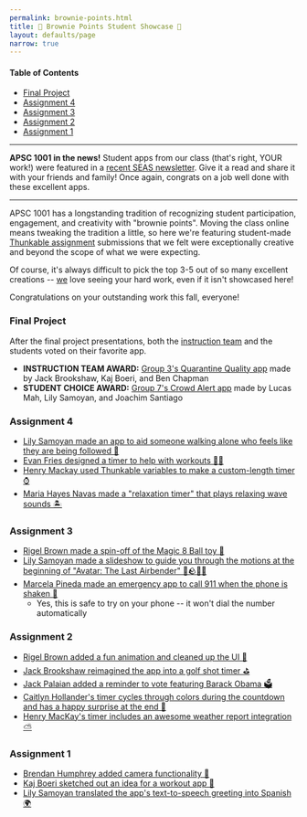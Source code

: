 ```yaml
---
permalink: brownie-points.html
title: 👑 Brownie Points Student Showcase 👑
layout: defaults/page
narrow: true
---
```


#### Table of Contents
- [Final Project](#final-project)
- [Assignment 4](#assignment-4)
- [Assignment 3](#assignment-3)
- [Assignment 2](#assignment-2)
- [Assignment 1](#assignment-1)

<hr>

**APSC 1001 in the news!** Student apps from our class (that's right, YOUR work!) were featured in a <a href="https://www.seas.gwu.edu/seas-students-create-apps-promote-social-awareness-during-covid-19" target="_blank">recent SEAS newsletter</a>. Give it a read and share it with your friends and family! Once again, congrats on a job well done with these excellent apps.

<hr>

APSC 1001 has a longstanding tradition of recognizing student participation, engagement, and creativity with "brownie points". Moving the class online means tweaking the tradition a little, so here we're featuring student-made [Thunkable assignment](list/assignments.html) submissions that we felt were exceptionally creative and beyond the scope of what we were expecting.

Of course, it's always difficult to pick the top 3-5 out of so many excellent creations -- [we](contact.html) love seeing your hard work, even if it isn't showcased here!

Congratulations on your outstanding work this fall, everyone!

### Final Project

After the final project presentations, both the [instruction team](contact.html) and the students voted on their favorite app.

- **INSTRUCTION TEAM AWARD:** <a href="https://x.thunkable.com/projectPage/5fc9459da34a4a001313768a" target="_blank">Group 3's Quarantine Quality app</a> made by Jack Brookshaw, Kaj Boeri, and Ben Chapman
- **STUDENT CHOICE AWARD:** <a href="https://x.thunkable.com/projectPage/5fc9462642f6870012dae087" target="_blank">Group 7's Crowd Alert app</a> made by Lucas Mah, Lily Samoyan, and Joachim Santiago

### Assignment 4
- <a href="https://x.thunkable.com/projectPage/5fb5db1a013fb000110ac7a9" target="_blank">Lily Samoyan made an app to aid someone walking alone who feels like they are being followed 🔔</a>
- <a href="https://x.thunkable.com/projectPage/5fb5dcf264d1900011cd6993" target="_blank">Evan Fries designed a timer to help with workouts 🏋️‍♀️</a>
- <a href="https://x.thunkable.com/projectPage/5fb5df970f85e50011586bfe" target="_blank">Henry Mackay used Thunkable variables to make a custom-length timer ⌚</a>
- <a href="https://x.thunkable.com/projectPage/5fb5dfc156167b0012c49cc3" target="_blank">Maria Hayes Navas made a "relaxation timer" that plays relaxing wave sounds 🏝</a>

### Assignment 3
- <a href="https://x.thunkable.com/projectPage/5faad3bc84c67914f3f89e7f" target="_blank">Rigel Brown made a spin-off of the Magic 8 Ball toy 🎱</a>
- <a href="https://x.thunkable.com/projectPage/5faad42eca43540012a0def9" target="_blank">Lily Samoyan made a slideshow to guide you through the motions at the beginning of "Avatar: The Last Airbender" 🌊🪨🔥💨</a>
- <a href="https://x.thunkable.com/projectPage/5faad81565eb77116c91c72e" target="_blank">Marcela Pineda made an emergency app to call 911 when the phone is shaken 🚨</a>
    - Yes, this is safe to try on your phone -- it won't dial the number automatically
    
### Assignment 2
- <a href="https://x.thunkable.com/projectPage/5f97282932b3930011b5a139" target="_blank">Rigel Brown added a fun animation and cleaned up the UI 📱</a>
- <a href="https://x.thunkable.com/projectPage/5f9728d41322700011b01a6f" target="_blank">Jack Brookshaw reimagined the app into a golf shot timer ⛳</a>
- <a href="https://x.thunkable.com/projectPage/5f972944c106cc001199ce6b" target="_blank">Jack Palaian added a reminder to vote featuring Barack Obama 🗳</a>
- <a href="https://x.thunkable.com/projectPage/5f972acfd41f0f00117706da" target="_blank">Caitlyn Hollander's timer cycles through colors during the countdown and has a happy surprise at the end 🎨</a>
- <a href="https://x.thunkable.com/projectPage/5fad84f354b28320f1ec1237" target="_blank">Henry MacKay's timer includes an awesome weather report integration ⛅</a>

### Assignment 1
- <a href="https://x.thunkable.com/projectPage/5f8a000723e62b001366e710" target="_blank">Brendan Humphrey added camera functionality 📸</a>
- <a href="https://x.thunkable.com/projectPage/5f8a02f10db58e00118223fd" target="_blank">Kaj Boeri sketched out an idea for a workout app 💪</a>
- <a href="https://x.thunkable.com/projectPage/5f89fac95573560011858019" target="_blank">Lily Samoyan translated the app's text-to-speech greeting into Spanish 🌍</a>
